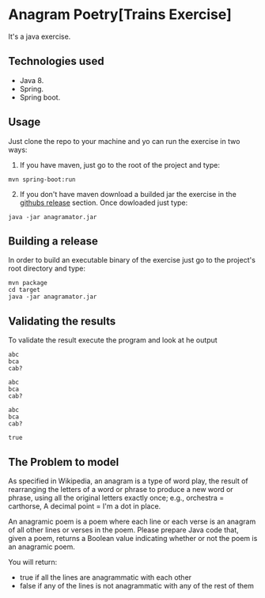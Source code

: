# Anagram Poetry[Trains Exercise]
It's a java exercise.

## Technologies used
* Java 8.
* Spring.
* Spring boot.

## Usage
Just clone the repo to your machine and yo can run the exercise in two ways:
1. If you have maven, just go to the root of the project and type: 
```
mvn spring-boot:run
```
2. If you don't have maven download a builded jar the exercise in the [githubs release](https://github.com/morfeo8marc/anagramator/releases) section. Once dowloaded just type:
```
java -jar anagramator.jar
```
## Building a release
In order to build an executable binary of the exercise just go to the project's root directory and type:
```
mvn package
cd target
java -jar anagramator.jar
```
## Validating the results
To validate the result execute the program and look at he output
```
abc
bca
cab?

abc
bca
cab?

abc
bca
cab?

true
```

## The Problem to model
As specified in Wikipedia, an anagram is a type of word play, the result of rearranging the letters of a word or phrase to produce a new word or phrase, using all the original letters exactly once; e.g., orchestra = carthorse, A decimal point = I'm a dot in place.

An anagramic poem is a poem where each line or each verse is an anagram of all other lines or verses in the poem. Please prepare Java code that, given a poem, returns a Boolean value indicating whether or not the poem is an anagramic poem.

You will return: 
* true if all the lines are anagrammatic with each other
* false if any of the lines is not anagrammatic with any of the rest of them